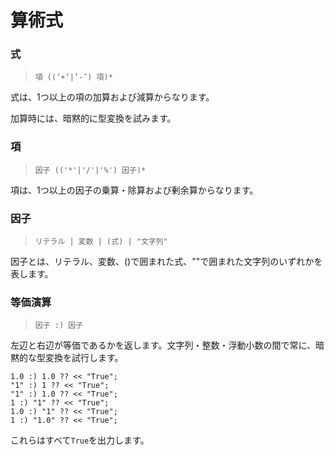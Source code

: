 # 算術式

### 式

> `項 ((‘+’|’-’) 項)*`

式は、1つ以上の項の加算および減算からなります。

加算時には、暗黙的に型変換を試みます。

### 項

> `因子 (('*'|'/'|'%') 因子)*`

項は、1つ以上の因子の乗算・除算および剰余算からなります。

### 因子

> `リテラル | 変数 | (式) | "文字列"`

因子とは、リテラル、変数、()で囲まれた式、""で囲まれた文字列のいずれかを表します。

### 等価演算

> `因子 :) 因子`

左辺と右辺が等価であるかを返します。文字列・整数・浮動小数の間で常に、暗黙的な型変換を試行します。

```
1.0 :) 1.0 ?? << "True";
"1" :) 1 ?? << "True";
"1" :) 1.0 ?? << "True";
1 :) "1" ?? << "True";
1.0 :) "1" ?? << "True";
1 :) "1.0" ?? << "True";
```

これらはすべて`True`を出力します。
